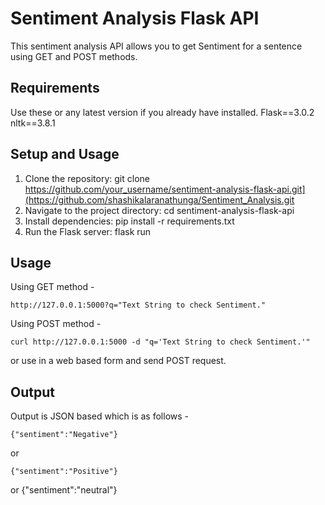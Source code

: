 # Sentiment Analysis Flask API
This sentiment analysis API allows you to get Sentiment for a sentence using GET and POST methods.

## Requirements
Use these or any latest  version if you already have installed.
    Flask==3.0.2
    nltk==3.8.1

## Setup and Usage

1. Clone the repository:
    git clone https://github.com/your_username/sentiment-analysis-flask-api.git](https://github.com/shashikalaranathunga/Sentiment_Analysis.git
2. Navigate to the project directory:
    cd sentiment-analysis-flask-api
3. Install dependencies:
    pip install -r requirements.txt
4. Run the Flask server:
    flask run


## Usage
Using GET method - 

    http://127.0.0.1:5000?q="Text String to check Sentiment."
Using POST method - 

    curl http://127.0.0.1:5000 -d "q='Text String to check Sentiment.'"
or use in a web based form and send POST request.
## Output
Output is JSON based which is as follows -

    {"sentiment":"Negative"}
or

    {"sentiment":"Positive"}

or 
     {"sentiment":"neutral"}

